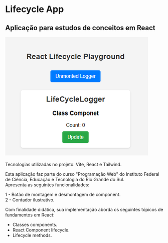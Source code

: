 # Lifecycle App
## Aplicação para estudos de conceitos em React
![image-alt](https://github.com/kkcortez-nscmnt/react-lifecycle-app/blob/49762d25673970f57084a09fb62fd13ff4a89eaf/image.png)
<br>
<br>
Tecnologias utilizadas no projeto: Vite, React e Tailwind.

Esta aplicação faz parte do curso "Programação Web" do Instituto Federal de Ciência, Educação e Tecnologia do Rio Grande do Sul. <br>
Apresenta as seguintes funcionalidades:

1 - Botão de montagem e desmontagem de component. <br>
2 - Contador ilustrativo.<br>

Com finalidade didática, sua implementação aborda os seguintes tópicos de fundamentos em React:

* Classes components.
* React Component lifecycle.
* Lifecycle methods.


